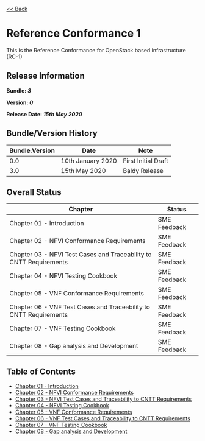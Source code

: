 [<< Back](../)

# Reference Conformance 1

This is the Reference Conformance for OpenStack based infrastructure (RC-1)

## Release Information
**Bundle: _3_**

**Version: _0_**

**Release Date: _15th May 2020_**

## Bundle/Version History

| Bundle.Version | Date | Note
| --- | --- | --- |
| 0.0 | 10th January 2020 | First Initial Draft|
| 3.0 | 15th May 2020 | Baldy Release|


## Overall Status

| Chapter | Status |
| --- | --- |
| Chapter 01 - Introduction                                           |SME Feedback |
| Chapter 02 - NFVI Conformance Requirements                          | SME Feedback |
| Chapter 03 - NFVI Test Cases and Traceability to CNTT Requirements  | SME Feedback |
| Chapter 04 - NFVI Testing Cookbook                                  | SME Feedback |
| Chapter 05 - VNF Conformance Requirements                           | SME Feedback |
| Chapter 06 - VNF Test Cases and Traceability to CNTT Requirements   | SME Feedback |
| Chapter 07 - VNF Testing Cookbook                                   | SME Feedback |
| Chapter 08 - Gap analysis and Development                           | SME Feedback |

## Table of Contents
* [Chapter 01 - Introduction](chapters/chapter01.md)
* [Chapter 02 - NFVI Conformance Requirements](chapters/chapter02.md)
* [Chapter 03 - NFVI Test Cases and Traceability to CNTT Requirements ](chapters/chapter03.md)
* [Chapter 04 - NFVI Testing Cookbook](chapters/chapter04.md)
* [Chapter 05 - VNF Conformance Requirements](chapters/chapter05.md)
* [Chapter 06 - VNF Test Cases and Traceability to CNTT Requirements](chapters/chapter06.md)
* [Chapter 07 - VNF Testing Cookbook](chapters/chapter07.md)
* [Chapter 08 - Gap analysis and Development](chapters/chapter08.md)
